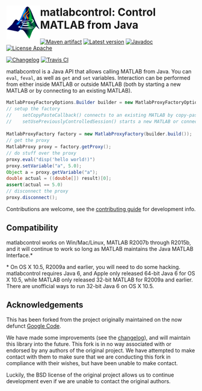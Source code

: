 # <img align="left" src="matlabcontrol.png"> matlabcontrol: Control MATLAB from Java

<!---freshmark shields
output = [
	link(shield('Maven artifact', 'mavenCentral', '{{group}}:{{name}}', 'blue'), 'https://bintray.com/{{org}}/opensource/{{name}}/view'),
	link(shield('Latest version', 'latest', '{{stable}}', 'blue'), 'https://github.com/{{org}}/{{name}}/releases/latest'),
	link(shield('Javadoc', 'javadoc', 'OK', 'blue'), 'https://{{org}}.github.io/{{name}}/javadoc/{{stable}}/'),
	link(shield('License Apache', 'license', 'BSD', 'blue'), 'https://tldrlegal.com/license/bsd-3-clause-license-(revised)'),
	'',
	link(shield('Changelog', 'changelog', '{{version}}', 'brightgreen'), 'CHANGES.md'),
	link(image('Travis CI', 'https://travis-ci.org/{{org}}/{{name}}.svg?branch=master'), 'https://travis-ci.org/{{org}}/{{name}}')
	].join('\n');
-->
[![Maven artifact](https://img.shields.io/badge/mavenCentral-com.diffplug.matsim%3Amatlabcontrol-blue.svg)](https://bintray.com/diffplug/opensource/matlabcontrol/view)
[![Latest version](https://img.shields.io/badge/latest-4.3.0-blue.svg)](https://github.com/diffplug/matlabcontrol/releases/latest)
[![Javadoc](https://img.shields.io/badge/javadoc-OK-blue.svg)](https://diffplug.github.io/matlabcontrol/javadoc/4.3.0/)
[![License Apache](https://img.shields.io/badge/license-BSD-blue.svg)](https://tldrlegal.com/license/bsd-3-clause-license-(revised))

[![Changelog](https://img.shields.io/badge/changelog-4.3.0--SNAPSHOT-brightgreen.svg)](CHANGES.md)
[![Travis CI](https://travis-ci.org/diffplug/matlabcontrol.svg?branch=master)](https://travis-ci.org/diffplug/matlabcontrol)
<!---freshmark /shields -->

matlabcontrol is a Java API that allows calling MATLAB from Java. You can `eval`, `feval`, as well as `get` and `set` variables. Interaction can be performed from either inside MATLAB or outside MATLAB (both by starting a new MATLAB or by connecting to an existing MATLAB).

<!---freshmark javadoc
output = prefixDelimiterReplace(input, 'https://{{org}}.github.io/{{name}}/javadoc/', '/', stable);
-->

```java
MatlabProxyFactoryOptions.Builder builder = new MatlabProxyFactoryOptions.Builder();
// setup the factory
//    setCopyPasteCallback() connects to an existing MATLAB by copy-pasting a few lines into the command window
//    setUsePreviouslyControlledSession() starts a new MATLAB or connects to a previously started MATLAB without any user intervention

MatlabProxyFactory factory = new MatlabProxyFactory(builder.build());
// get the proxy
MatlabProxy proxy = factory.getProxy();
// do stuff over the proxy
proxy.eval("disp('hello world!)")
proxy.setVariable("a", 5.0);
Object a = proxy.getVariable("a");
double actual = ((double[]) result)[0];
assert(actual == 5.0)
// disconnect the proxy
proxy.disconnect();
```

Contributions are welcome, see the [contributing guide](CONTRIBUTING.md) for development info.

## Compatibility

matlabcontrol works on Win/Mac/Linux, MATLAB R2007b through R2015b, and it will continue to work so long as MATLAB maintains the Java MATLAB Interface.\*

\* On OS X 10.5, R2009a and earlier, you will need to do some hacking.  matlabcontrol requires Java 6, and Apple only released 64-bit Java 6 for OS X 10.5, while MATLAB only released 32-bit MATLAB for R2009a and earlier.  There are unofficial ways to run 32-bit Java 6 on OS X 10.5.

<!---freshmark /javadoc -->

## Acknowledgements

This has been forked from the project originally maintained on the now defunct [Google Code](https://code.google.com/p/matlabcontrol/).

We have made some improvements (see the [changelog](CHANGES.md)), and will maintain this library into the future.  This fork is in no way associated with or endorsed by any authors of the original project.  We have attempted to make contact with them to make sure that we are conducting this fork in compliance with their wishes, but have been unable to make contact.

Luckily, the BSD license of the original project allows us to continue development even if we are unable to contact the original authors.
